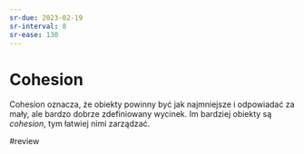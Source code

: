 ```yaml
---
sr-due: 2023-02-19
sr-interval: 8
sr-ease: 130
---
```


# Cohesion

Cohesion oznacza, że obiekty powinny być jak najmniejsze i odpowiadać za mały, ale bardzo dobrze zdefiniowany wycinek. Im bardziej obiekty są *cohesion*, tym łatwiej nimi zarządzać.

#review